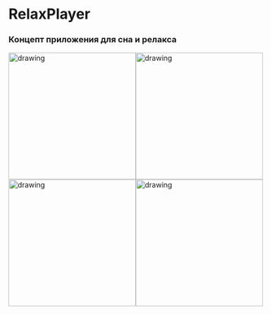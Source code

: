 # RelaxPlayer
### Концепт приложения для сна и релакса

<img src="https://user-images.githubusercontent.com/72617749/207096389-47340117-337f-4f72-b79b-fd533aabdeea.png" alt="drawing" width="250"/><img src="https://user-images.githubusercontent.com/72617749/207096425-61ff3e1f-caf6-4f11-a281-b11f5cdc9285.png" alt="drawing" width="250"/><img src="https://user-images.githubusercontent.com/72617749/207096432-ab1e2753-a518-4476-8e61-29b86b251434.png" alt="drawing" width="250"/><img src="https://user-images.githubusercontent.com/72617749/207096418-1855fd83-a107-48a0-93f1-0a8ac06c635f.png" alt="drawing" width="250"/>
